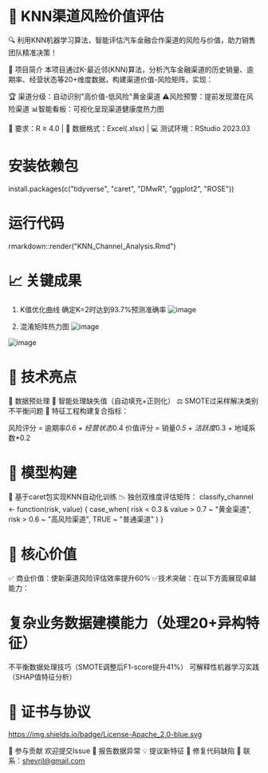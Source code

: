 # 🚗 KNN渠道风险价值评估

🔍 利用KNN机器学习算法，智能评估汽车金融合作渠道的风险与价值，助力销售团队精准决策！

📖 项目简介
本项目通过K-最近邻(KNN)算法，分析汽车金融渠道的​​历史销量​​、​​逾期率​​、​​经营状态​​等20+维度数据，构建渠道价值-风险矩阵，实现：

🏆 ​​渠道分级​​：自动识别"高价值-低风险"黄金渠道
⚠️ ​​风险预警​​：提前发现潜在风险渠道
📊 ​​智能看板​​：可视化呈现渠道健康度热力图

📌 要求：R ≥ 4.0 | 📁 数据格式：Excel(.xlsx) | 💻 测试环境：RStudio 2023.03
# 安装依赖包
install.packages(c("tidyverse", "caret", "DMwR", "ggplot2", "ROSE"))

# 运行代码
rmarkdown::render("KNN_Channel_Analysis.Rmd")


# 📈 关键成果
1. K值优化曲线
确定​​K=2​​时达到93.7%预测准确率
![image](https://github.com/user-attachments/assets/59672bf3-e1f5-48e1-a21c-6e525b83dc7f)




2. 混淆矩阵热力图
![image](https://github.com/user-attachments/assets/e2f5d491-8aa5-4aba-b4cc-0a4b3e7ae290)

![image](https://github.com/user-attachments/assets/ad232cc5-4915-495e-a0fd-3ff33e7771b2)



# 🔬 技术亮点
📂 数据预处理
🧹 智能处理缺失值（自动填充+正则化）
⚖️ SMOTE过采样解决类别不平衡问题
📐 特征工程构建复合指标：

风险评分 = 逾期率*0.6 + 经营状态*0.4
价值评分 = 销量*0.5 + 活跃度*0.3 + 地域系数*0.2


# 🤖 模型构建
🎯 基于caret包实现KNN自动化训练
📉 独创双维度评估矩阵：
classify_channel <- function(risk, value) {
  case_when(
    risk < 0.3 & value > 0.7 ~ "黄金渠道",
    risk > 0.6 ~ "高风险渠道",
    TRUE ~ "普通渠道"
  )
}
# 🌟 核心价值
✅ ​​商业价值​​：使新渠道风险评估效率提升60%
✅ ​​技术突破​​：在以下方面展现卓越能力：

# 复杂业务数据建模能力（处理20+异构特征）
不平衡数据处理技巧（SMOTE调整后F1-score提升41%）
可解释性机器学习实践（SHAP值特征分析）
# 📜 证书与协议
https://img.shields.io/badge/License-Apache_2.0-blue.svg

🤝 参与贡献
欢迎提交Issue
📌 报告数据异常
💡 提议新特征
🐛 修复代码缺陷
📧 联系：shevril@gmail.com 


